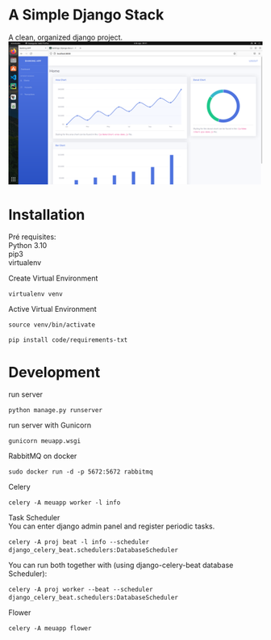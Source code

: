 # A Simple Django Stack

A clean, organized django project.
<br />
<img src="./docs/img.png"></img>
# Installation
Pré requisites:<br />
Python 3.10<br />
pip3<br />
virtualenv<br />

Create Virtual Environment
```
virtualenv venv
```


Active Virtual Environment
```
source venv/bin/activate
```

```
pip install code/requirements-txt
```


# Development

run server<br>
```
python manage.py runserver
```

run server with Gunicorn<br>
```
gunicorn meuapp.wsgi
```

RabbitMQ on docker<br>
```
sudo docker run -d -p 5672:5672 rabbitmq
```

Celery<br>
```
celery -A meuapp worker -l info
```

Task Scheduler<br>
You can enter django admin panel and register periodic tasks.
```
celery -A proj beat -l info --scheduler django_celery_beat.schedulers:DatabaseScheduler
```
You can run both together with (using django-celery-beat database Scheduler):
```
celery -A proj worker --beat --scheduler django_celery_beat.schedulers:DatabaseScheduler
```

Flower<br>
```
celery -A meuapp flower
```
